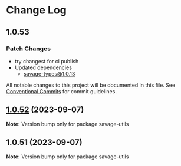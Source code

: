 # Change Log

## 1.0.53

### Patch Changes

- try changest for ci publish
- Updated dependencies
  - savage-types@1.0.13

All notable changes to this project will be documented in this file.
See [Conventional Commits](https://conventionalcommits.org) for commit guidelines.

## [1.0.52](https://github.com/savage181855/savage-libs/compare/savage-utils@1.0.51...savage-utils@1.0.52) (2023-09-07)

**Note:** Version bump only for package savage-utils

## 1.0.51 (2023-09-07)

**Note:** Version bump only for package savage-utils
